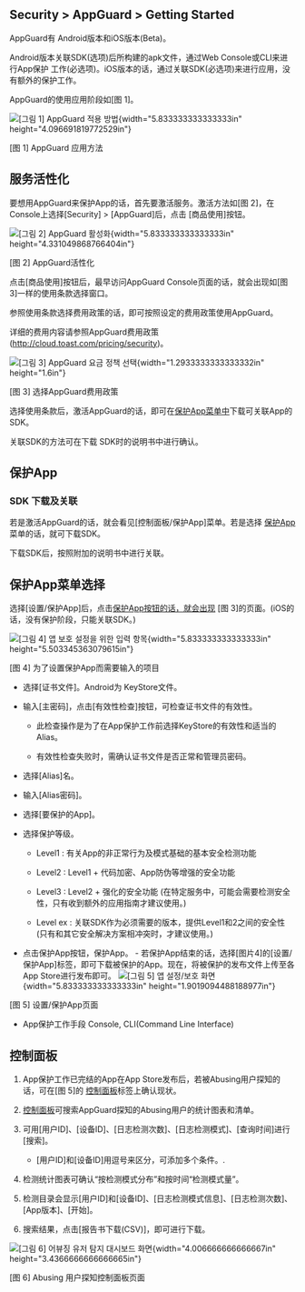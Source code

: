 Security &gt; AppGuard &gt; Getting Started
-------------------------------------------

AppGuard有 Android版本和iOS版本(Beta)。

Android版本关联SDK(选项)后所构建的apk文件，通过Web
Console或CLI来进行App保护
工作(必选项)。iOS版本的话，通过关联SDK(必选项)来进行应用，没有额外的保护工作。

AppGuard的使用应用阶段如\[图 1\]。

![\[그림 1\] AppGuard 적용
방법](media/image1.png){width="5.833333333333333in"
height="4.096691819772529in"}

\[图 1\] AppGuard 应用方法

服务活性化
----------

要想用AppGuard来保护App的话，首先要激活服务。激活方法如\[图
2\]，在Console上选择\[Security\] &gt; \[AppGuard\]后，点击
\[商品使用\]按钮。

![\[그림 2\] AppGuard
활성화](media/image2.jpg){width="5.833333333333333in"
height="4.331049868766404in"}

\[图 2\] AppGuard活性化

点击\[商品使用\]按钮后，最早访问AppGuard Console页面的话，就会出现如\[图
3\]一样的使用条款选择窗口。

参照使用条款选择费用政策的话，即可按照设定的费用政策使用AppGuard。

详细的费用内容请参照AppGuard费用政策(<http://cloud.toast.com/pricing/security>)。

![\[그림 3\] AppGuard 요금 정책
선택](media/image3.jpg){width="1.2933333333333332in" height="1.6in"}

\[图 3\] 选择AppGuard费用政策

选择使用条款后，激活AppGuard的话，即可在[保护App菜单中](#保护app)下载可关联App的SDK。

关联SDK的方法可在下载 SDK时的说明书中进行确认。

保护App
-------

### SDK 下载及关联

若是激活AppGuard的话，就会看见\[控制面板/保护App\]菜单。若是选择
[保护App](#保护app)菜单的话，就可下载SDK。

下载SDK后，按照附加的说明书中进行关联。

保护App菜单选择
---------------

选择\[设置/保护App\]后，点击[保护App按钮的话，就会出现](#保护app) \[图
3\]的页面。(iOS的话，没有保护阶段，只能关联SDK。)

![\[그림 4\] 앱 보호 설정을 위한 입력
항목](media/image4.png){width="5.833333333333333in"
height="5.503345363079615in"}

\[图 4\] 为了设置保护App而需要输入的项目

-   选择\[证书文件\]。Android为 KeyStore文件。

-   输入\[主密码\]，点击\[有效性检查\]按钮，可检查证书文件的有效性。

    -   此检查操作是为了在App保护工作前选择KeyStore的有效性和适当的Alias。

    -   有效性检查失败时，需确认证书文件是否正常和管理员密码。

-   选择\[Alias\]名。

-   输入\[Alias密码\]。

-   选择\[要保护的App\]。

-   选择保护等级。

    -   Level1 : 有关App的非正常行为及模式基础的基本安全检测功能

    -   Level2 : Level1 + 代码加密、App防伪等增强的安全功能

    -   Level3 : Level2 + 强化的安全功能
        (在特定服务中，可能会需要检测安全性，只有收到额外的应用指南才建议使用。)

    -   Level ex : 关联SDK作为必须需要的版本，提供Level1和2之间的安全性
        (只有和其它安全解决方案相冲突时，才建议使用。)

-   点击保护App按钮，保护App。 -
    若保护App结束的话，选择\[图片4\]的\[设置/保护App\]标签，即可下载被保护的App。现在，将被保护的发布文件上传至各App
    Store进行发布即可。 ![\[그림 5\] 앱 설정/보호
    화면](media/image5.png){width="5.833333333333333in"
    height="1.9019094488188977in"}

\[图 5\] 设置/保护App页面

-   App保护工作手段 Console, CLI(Command Line Interface)

控制面板
--------

1.  App保护工作已完结的App在App
    Store发布后，若被Abusing用户探知的话，可在\[图 5\]的
    [控制面板](#控制面板)标签上确认现状。

2.  [控制面板](#控制面板)可搜索AppGuard探知的Abusing用户的统计图表和清单。

3.  可用\[用户ID\]、\[设备ID\]、\[日志检测次数\]、\[日志检测模式\]、\[查询时间\]进行\[搜索\]。

    -   \[用户ID\]和\[设备ID\]用逗号来区分，可添加多个条件。.

4.  检测统计图表可确认“按检测模式分布”和按时间“检测模式量”。

5.  检测目录会显示\[用户ID\]和\[设备ID\]、\[日志检测模式信息\]、\[日志检测次数\]、\[App版本\]、\[开始\]。

6.  搜索结果，点击\[报告书下载(CSV)\]，即可进行下载。

![\[그림 6\] 어뷰징 유저 탐지 대시보드
화면](media/image6.jpg){width="4.006666666666667in"
height="3.4366666666666665in"}

\[图 6\] Abusing 用户探知控制面板页面
